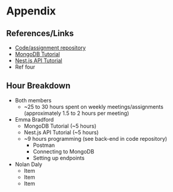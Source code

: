 # Appendix
## References/Links
* [Code/assignment repository](https://github.com/emmabradford/senior-design)
* [MongoDB Tutorial](https://www.youtube.com/watch?v=vjf774RKrLc)
* [Nest.js API Tutorial](https://www.youtube.com/watch?v=NF9Xn4g5MJY&list=PLBeQxJQNprbiJm55q7nTAfhMmzIC8MWxc)
* Ref four
## Hour Breakdown
* Both members
     - ~25 to 30 hours spent on weekly meetings/assignments (approximately 1.5 to 2 hours per meeting)
* Emma Bradford
     - MongoDB Tutorial (~5 hours)
     - Nest.js API Tutorial (~5 hours)
     - ~9 hours programming (see back-end in code repository)
         - Postman
         - Connecting to MongoDB
         - Setting up endpoints
* Nolan Daly
     - Item
     - Item
     - Item
